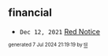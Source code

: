 ## financial


* <code>Dec 12, 2021</code> [Red Notice](2021-12-15T21-11-09-red-notice.md)

<sup><sub>generated 7 Jul 2024 21:19:19 by <a href='https://github.com/senorprogrammer/til'>til</a></sub></sup>

